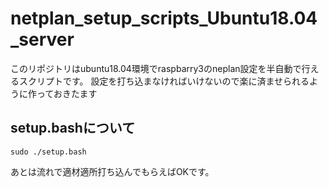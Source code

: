 # netplan_setup_scripts_Ubuntu18.04_server
このリポジトリはubuntu18.04環境でraspbarry3のneplan設定を半自動で行えるスクリプトです。
設定を打ち込まなければいけないので楽に済ませられるように作っておきたます

## setup.bashについて
```
sudo ./setup.bash
```
あとは流れで適材適所打ち込んでもらえばOKです。
